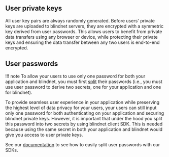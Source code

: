
## User private keys

All user key pairs are always randomly generated. Before users' private keys are uploaded to blindnet servers, they are encrypted with a symmetric key derived from user passwords. This allows users to benefit from private data transfers using any browser or device, while protecting their private keys and ensuring the data transfer between any two users is end-to-end encrypted.

## User passwords

!!! note
    To allow your users to use only one password for both your application and blindnet, you must first [split](../guides/managing_users_access.md#splitting_passwords) their passwords (i.e., you must use user password to derive two secrets, one for your application and one for blindnet).

To provide seamless user experience in your application while preserving the highest level of data privacy for your users, your users can still input only one password for both authenticating on your application and securing blindnet private keys. However, it is important that under the hood you split this password into two secrets by using blindnet client SDK. This is needed because using the same secret in both your application and blindnet would give you access to user private keys. 

See our [documentation](../guides/managing_users_access.md#splitting_passwords) to see how to easily split user passwords with our SDKs.